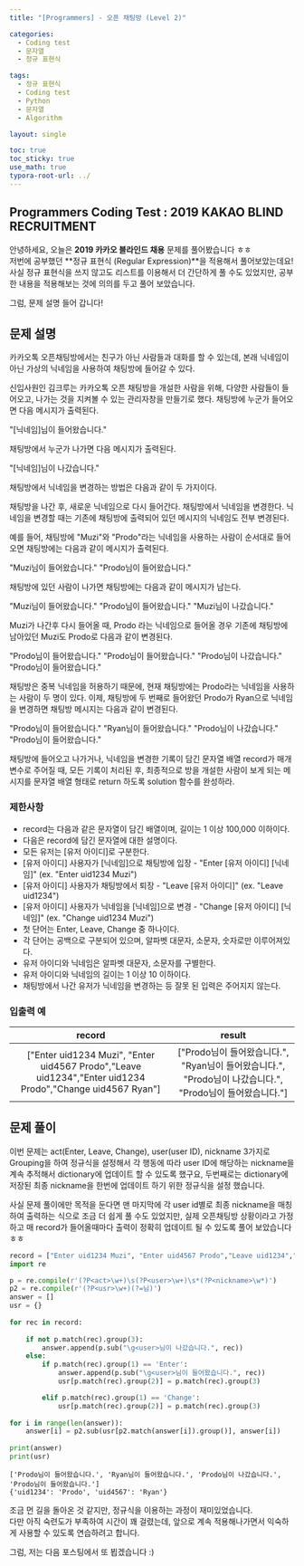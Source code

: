 ```yaml
---
title: "[Programmers] - 오픈 채팅방 (Level 2)"

categories:
  - Coding test
  - 문자열
  - 정규 표현식

tags:
  - 정규 표현식
  - Coding test
  - Python
  - 문자열
  - Algorithm

layout: single

toc: true
toc_sticky: true
use_math: true
typora-root-url: ../
---
```

## Programmers Coding Test : 2019 KAKAO BLIND RECRUITMENT 

안녕하세요, 오늘은 **2019 카카오 블라인드 채용** 문제를 풀어봤습니다 ㅎㅎ  
저번에 공부했던 **정규 표현식 (Regular Expression)**을 적용해서 풀어보았는데요!  
사실 정규 표현식을 쓰지 않고도 리스트를 이용해서 더 간단하게 풀 수도 있었지만, 공부한 내용을 적용해보는 것에 의의를 두고 풀어 보았습니다.  

그럼, 문제 설명 들어 갑니다!

## 문제 설명

카카오톡 오픈채팅방에서는 친구가 아닌 사람들과 대화를 할 수 있는데, 본래 닉네임이 아닌 가상의 닉네임을 사용하여 채팅방에 들어갈 수 있다.

신입사원인 김크루는 카카오톡 오픈 채팅방을 개설한 사람을 위해, 다양한 사람들이 들어오고, 나가는 것을 지켜볼 수 있는 관리자창을 만들기로 했다. 채팅방에 누군가 들어오면 다음 메시지가 출력된다.

"[닉네임]님이 들어왔습니다."

채팅방에서 누군가 나가면 다음 메시지가 출력된다.

"[닉네임]님이 나갔습니다."

채팅방에서 닉네임을 변경하는 방법은 다음과 같이 두 가지이다.

채팅방을 나간 후, 새로운 닉네임으로 다시 들어간다.
채팅방에서 닉네임을 변경한다.
닉네임을 변경할 때는 기존에 채팅방에 출력되어 있던 메시지의 닉네임도 전부 변경된다.

예를 들어, 채팅방에 "Muzi"와 "Prodo"라는 닉네임을 사용하는 사람이 순서대로 들어오면 채팅방에는 다음과 같이 메시지가 출력된다.

"Muzi님이 들어왔습니다."
"Prodo님이 들어왔습니다."

채팅방에 있던 사람이 나가면 채팅방에는 다음과 같이 메시지가 남는다.

"Muzi님이 들어왔습니다."
"Prodo님이 들어왔습니다."
"Muzi님이 나갔습니다."

Muzi가 나간후 다시 들어올 때, Prodo 라는 닉네임으로 들어올 경우 기존에 채팅방에 남아있던 Muzi도 Prodo로 다음과 같이 변경된다.

"Prodo님이 들어왔습니다."
"Prodo님이 들어왔습니다."
"Prodo님이 나갔습니다."
"Prodo님이 들어왔습니다."

채팅방은 중복 닉네임을 허용하기 때문에, 현재 채팅방에는 Prodo라는 닉네임을 사용하는 사람이 두 명이 있다. 이제, 채팅방에 두 번째로 들어왔던 Prodo가 Ryan으로 닉네임을 변경하면 채팅방 메시지는 다음과 같이 변경된다.

"Prodo님이 들어왔습니다."
"Ryan님이 들어왔습니다."
"Prodo님이 나갔습니다."
"Prodo님이 들어왔습니다."

채팅방에 들어오고 나가거나, 닉네임을 변경한 기록이 담긴 문자열 배열 record가 매개변수로 주어질 때, 모든 기록이 처리된 후, 최종적으로 방을 개설한 사람이 보게 되는 메시지를 문자열 배열 형태로 return 하도록 solution 함수를 완성하라.

###  제한사항
- record는 다음과 같은 문자열이 담긴 배열이며, 길이는 1 이상 100,000 이하이다.
- 다음은 record에 담긴 문자열에 대한 설명이다.
- 모든 유저는 [유저 아이디]로 구분한다.
- [유저 아이디] 사용자가 [닉네임]으로 채팅방에 입장 - "Enter [유저 아이디] [닉네임]" (ex. "Enter uid1234 Muzi")
- [유저 아이디] 사용자가 채팅방에서 퇴장 - "Leave [유저 아이디]" (ex. "Leave uid1234")
- [유저 아이디] 사용자가 닉네임을 [닉네임]으로 변경 - "Change [유저 아이디] [닉네임]" (ex. "Change uid1234 Muzi")
- 첫 단어는 Enter, Leave, Change 중 하나이다.
- 각 단어는 공백으로 구분되어 있으며, 알파벳 대문자, 소문자, 숫자로만 이루어져있다.
- 유저 아이디와 닉네임은 알파벳 대문자, 소문자를 구별한다.
- 유저 아이디와 닉네임의 길이는 1 이상 10 이하이다.
- 채팅방에서 나간 유저가 닉네임을 변경하는 등 잘못 된 입력은 주어지지 않는다.

### 입출력 예
|record|result|  
|:--:|:--:|  
|["Enter uid1234 Muzi", "Enter uid4567 Prodo","Leave uid1234","Enter uid1234 Prodo","Change uid4567 Ryan"]|["Prodo님이 들어왔습니다.", "Ryan님이 들어왔습니다.", "Prodo님이 나갔습니다.", "Prodo님이 들어왔습니다."]|  



## 문제 풀이

이번 문제는 act(Enter, Leave, Change), user(user ID), nickname 3가지로 Grouping을 하여 정규식을 설정해서 각 행동에 따라 user ID에 해당하는 nickname을 계속 추적해서 dictionary에 업데이트 할 수 있도록 했구요, 두번째로는 dictionary에 저장된 최종 nickname을 한번에 업데이트 하기 위한 정규식을 설정 했습니다.   

사실 문제 풀이에만 목적을 둔다면 맨 마지막에 각 user id별로 최종 nickname을 매칭하여 출력하는 식으로 조금 더 쉽게 풀 수도 있었지만, 실제 오픈채팅방 상황이라고 가정하고 매 record가 들어올때마다 출력이 정확히 업데이트 될 수 있도록 풀어 보았습니다 ㅎㅎ  



```python
record = ["Enter uid1234 Muzi", "Enter uid4567 Prodo","Leave uid1234","Enter uid1234 Prodo","Change uid4567 Ryan"]
import re

p = re.compile(r'(?P<act>\w+)\s(?P<user>\w+)\s*(?P<nickname>\w*)')
p2 = re.compile(r'(?P<usr>\w+)(?=님)')
answer = []
usr = {}
                 
for rec in record:
    
    if not p.match(rec).group(3):
        answer.append(p.sub("\g<user>님이 나갔습니다.", rec))
    else:
        if p.match(rec).group(1) == 'Enter':
            answer.append(p.sub("\g<user>님이 들어왔습니다.", rec))    
            usr[p.match(rec).group(2)] = p.match(rec).group(3)

        elif p.match(rec).group(1) == 'Change':
            usr[p.match(rec).group(2)] = p.match(rec).group(3)
    
for i in range(len(answer)):
    answer[i] = p2.sub(usr[p2.match(answer[i]).group()], answer[i])
      
print(answer)
print(usr)
```

    ['Prodo님이 들어왔습니다.', 'Ryan님이 들어왔습니다.', 'Prodo님이 나갔습니다.', 'Prodo님이 들어왔습니다.']
    {'uid1234': 'Prodo', 'uid4567': 'Ryan'}
    

조금 먼 길을 돌아온 것 같지만, 정규식을 이용하는 과정이 재미있었습니다.  
다만 아직 숙련도가 부족하여 시간이 꽤 걸렸는데, 앞으로 계속 적용해나가면서 익숙하게 사용할 수 있도록 연습하려고 합니다.  

그럼, 저는 다음 포스팅에서 또 뵙겠습니다 :)
